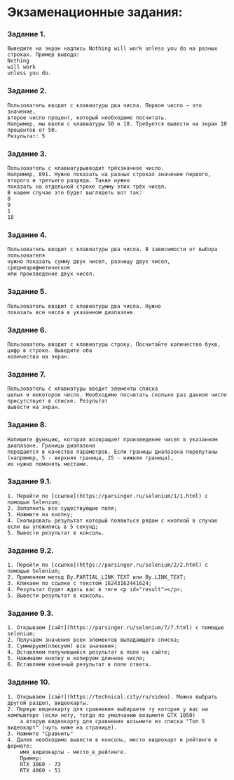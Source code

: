 # Экзаменационные задания:
### Задание 1. 
    Выведите на экран надпись Nothing will work unless you do на разных строках. Пример вывода:
    Nothing
    will work
    unless you do.
### Задание 2. 
    Пользователь вводит с клавиатуры два числа. Первое число — это значение, 
    второе число процент, который необходимо посчитать. 
    Например, мы ввели с клавиатуры 50 и 10. Требуется вывести на экран 10 процентов от 50.
    Результат: 5
### Задание 3. 
    Пользователь с клавиатурывводит трёхзначное число.
    Например, 891. Нужно показать на разных строках значение первого, второго и третьего разряда. Также нужно
    показать на отдельной строке сумму этих трёх чисел. 
    В нашем случае это будет выглядеть вот так:
    8
    9
    1
    18
### Задание 4.
    Пользователь вводит с клавиатуры два числа. В зависимости от выбора пользователя 
    нужно показать сумму двух чисел, разницу двух чисел, среднеарифметическое
    или произведение двух чисел.
### Задание 5.
    Пользователь вводит с клавиатуры два числа. Нужно
    показать все числа в указанном диапазоне.
### Задание 6.
    Пользователь вводит с клавиатуры строку. Посчитайте количество букв, цифр в строке. Выведите оба
    количества на экран.
### Задание 7.
    Пользователь с клавиатуры вводит элементы списка
    целых и некоторое число. Необходимо посчитать сколько раз данное число присутствует в списке. Результат
    вывести на экран.
### Задание 8.
    Напишите функцию, которая возвращает произведение чисел в указанном диапазоне. Границы диапазона
    передаются в качестве параметров. Если границы диапазона перепутаны (например, 5 - верхняя граница, 25 - нижняя граница), 
    их нужно поменять местами.
### Задание 9.1.
    1. Перейти по [ссылке](https://parsinger.ru/selenium/1/1.html) с помощью Selenium;
    2. Заполнить все существующие поля;
    3. Нажмите на кнопку;
    4. Скопировать результат который появиться рядом с кнопкой в случае если вы уложились в 5 секунд;
    5. Вывести результат в консоль.
### Задание 9.2.
    1. Перейти по [ссылке](https://parsinger.ru/selenium/2/2.html) с помощью Selenium;
    2. Применяем метод By.PARTIAL_LINK_TEXT или By.LINK_TEXT;
    3. Кликаем по ссылке с текстом 16243162441624;
    4. Результат будет ждать вас в теге <p id="result"></p>;
    5. Вывести результат в консоль.
### Задание 9.3.
    1. Открываем [сайт](https://parsinger.ru/selenium/7/7.html) с помощью selenium;
    2. Получаем значения всех элементов выпадающего списка;
    3. Суммируем(плюсуем) все значения;
    4. Вставляем получившийся результат в поле на сайте;
    5. Нажимаем кнопку и копируем длинное число;
    6. Вставляем конечный результат в поле ответа.
### Задание 10.
    1. Открываем [сайт](https://technical.city/ru/video). Можно выбрать другой раздел, видеокарты.
    2. Первую видеокарту для сравнения выбираете ту которая у вас на компьютере (если нету, тогда по умолчанию возьмите GTX 1050)
        а вторую видеокарту для сравнения возьмите из списка "Топ 5 видеокарт" (чуть ниже на странице). 
    3. Нажмите "Сравнить"
    4. Далее необходимо вывести в консоль, место видеокарт в рейтинге в формате: 
        имя_видеокарты - место_в_рейтинге.
        Пример:
        RTX 3060 - 73
        RTX 4060 - 51
    
